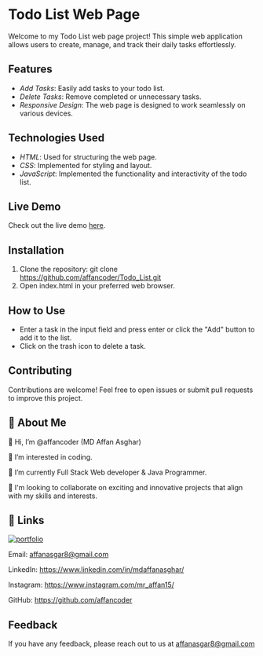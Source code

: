 # Todo List Web Page

Welcome to my Todo List web page project! This simple web application allows users to create, manage, and track their daily tasks effortlessly.

## Features

- *Add Tasks*: Easily add tasks to your todo list.
- *Delete Tasks*: Remove completed or unnecessary tasks.
- *Responsive Design*: The web page is designed to work seamlessly on various devices.

## Technologies Used

- *HTML*: Used for structuring the web page.
- *CSS*: Implemented for styling and layout.
- *JavaScript*: Implemented the functionality and interactivity of the todo list.

## Live Demo

Check out the live demo [here](https://affancoder.github.io/Todo_List/).

## Installation

1. Clone the repository: git clone https://github.com/affancoder/Todo_List.git
2. Open index.html in your preferred web browser.

## How to Use

- Enter a task in the input field and press enter or click the "Add" button to add it to the list.
- Click on the trash icon to delete a task.

## Contributing

Contributions are welcome! Feel free to open issues or submit pull requests to improve this project.

## 🚀 About Me
👋 Hi, I’m @affancoder (MD Affan Asghar)

👀 I’m interested in coding.
 
🌱 I’m currently Full Stack Web developer & Java Programmer.

💞️ I'm looking to collaborate on exciting and innovative projects that align with my skills and interests.

## 🔗 Links
[![portfolio](https://img.shields.io/badge/my_portfolio-000?style=for-the-badge&logo=ko-fi&logoColor=white)](https://affancoder.github.io/Portfolio_Website/)

Email: affanasgar8@gmail.com

LinkedIn: https://www.linkedin.com/in/mdaffanasghar/

Instagram: https://www.instagram.com/mr_affan15/

GitHub: https://github.com/affancoder

## Feedback

If you have any feedback, please reach out to us at affanasgar8@gmail.com


